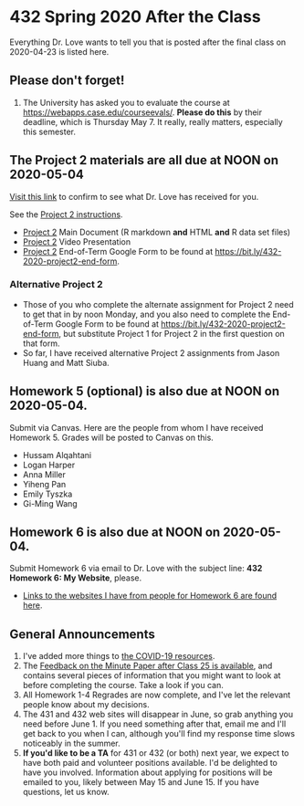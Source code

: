 # 432 Spring 2020 After the Class

Everything Dr. Love wants to tell you that is posted after the final class on 2020-04-23 is listed here.

## Please don't forget!

1. The University has asked you to evaluate the course at https://webapps.case.edu/courseevals/. **Please do this** by their deadline, which is Thursday May 7. It really, really matters, especially this semester.

## The Project 2 materials are all due at NOON on 2020-05-04 

[Visit this link](https://github.com/THOMASELOVE/2020-432/blob/master/post-class/project2.md) to confirm to see what Dr. Love has received for you.

See the [Project 2 instructions](https://github.com/THOMASELOVE/2020-432/tree/master/projects/project2).

- [Project 2](https://github.com/THOMASELOVE/2020-432/tree/master/projects/project2) Main Document (R markdown **and** HTML **and** R data set files)
- [Project 2](https://github.com/THOMASELOVE/2020-432/tree/master/projects/project2) Video Presentation
- [Project 2](https://github.com/THOMASELOVE/2020-432/tree/master/projects/project2) End-of-Term Google Form to be found at https://bit.ly/432-2020-project2-end-form.

### Alternative Project 2

- Those of you who complete the alternate assignment for Project 2 need to get that in by noon Monday, and you also need to complete the End-of-Term Google Form to be found at https://bit.ly/432-2020-project2-end-form, but substitute Project 1 for Project 2 in the first question on that form.
- So far, I have received alternative Project 2 assignments from Jason Huang and Matt Siuba.

## Homework 5 (optional) is also due at NOON on 2020-05-04.

Submit via Canvas. Here are the people from whom I have received Homework 5. Grades will be posted to Canvas on this.

- Hussam Alqahtani
- Logan Harper
- Anna Miller
- Yiheng Pan
- Emily Tyszka
- Gi-Ming Wang

## Homework 6 is also due at NOON on 2020-05-04.

Submit Homework 6 via email to Dr. Love with the subject line: **432 Homework 6: My Website**, please. 

- [Links to the websites I have from people for Homework 6 are found here](https://github.com/THOMASELOVE/2020-432/blob/master/homework/hw06/links.md). 

## General Announcements

1. I've added more things to [the COVID-19 resources](https://github.com/THOMASELOVE/2020-432/blob/master/covid19resources.md).
2. The [Feedback on the Minute Paper after Class 25 is available](https://bit.ly/432-2020-minute-25-feedback), and contains several pieces of information that you might want to look at before completing the course. Take a look if you can.
3. All Homework 1-4 Regrades are now complete, and I've let the relevant people know about my decisions.
4. The 431 and 432 web sites will disappear in June, so grab anything you need before June 1. If you need something after that, email me and I'll get back to you when I can, although you'll find my response time slows noticeably in the summer.
5. **If you'd like to be a TA** for 431 or 432 (or both) next year, we expect to have both paid and volunteer positions available. I'd be delighted to have you involved. Information about applying for positions will be emailed to you, likely between May 15 and June 15. If you have questions, let us know.

